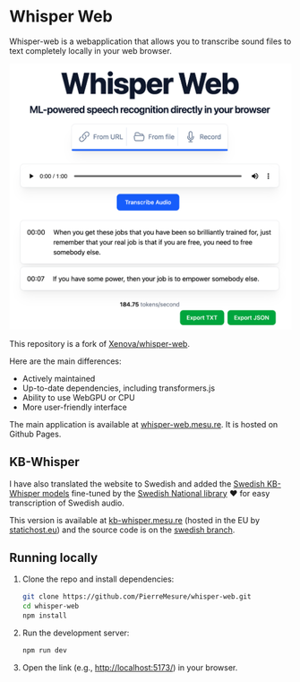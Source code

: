 # Whisper Web

Whisper-web is a webapplication that allows you to transcribe sound files to text completely locally in your web browser.

![A screenshot of the application](./screenshot.png)

This repository is a fork of [Xenova/whisper-web](https://github.com/xenova/whisper-web).

Here are the main differences:

- Actively maintained
- Up-to-date dependencies, including transformers.js
- Ability to use WebGPU or CPU
- More user-friendly interface

The main application is available at [whisper-web.mesu.re](https://whisper-web.mesu.re). It is hosted on Github Pages.

## KB-Whisper

I have also translated the website to Swedish and added the [Swedish KB-Whisper models](https://huggingface.co/collections/KBLab/kb-whisper-67af9eafb24da903b63cc4aa) fine-tuned by the [Swedish National library](https://www.kb.se/samverkan-och-utveckling/nytt-fran-kb/nyheter-samverkan-och-utveckling/2025-02-20-valtranad-ai-modell-forvandlar-tal-till-text.html) ♥️ for easy transcription of Swedish audio.

This version is available at [kb-whisper.mesu.re](https://kb-whisper.mesu.re) (hosted in the EU by [statichost.eu](https://statichost.eu)) and the source code is on the [swedish branch](https://github.com/PierreMesure/whisper-web/tree/swedish).

## Running locally

1. Clone the repo and install dependencies:

    ```bash
    git clone https://github.com/PierreMesure/whisper-web.git
    cd whisper-web
    npm install
    ```

2. Run the development server:

    ```bash
    npm run dev
    ```

3. Open the link (e.g., [http://localhost:5173/](http://localhost:5173/)) in your browser.
